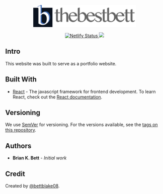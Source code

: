 <p align="center">
    <img src="public/favicon.png" height="70px" alt="TheBestBett logo">
    <img src="src/assets/images/thebestbett-black-1.png" height="70px" alt="TheBestBett logo">
</p>

<p align="center">
    <a href="https://app.netlify.com/sites/thebestbett/deploys">
        <img src="https://api.netlify.com/api/v1/badges/c250efb3-870d-46d8-813f-ad3c35128607/deploy-status" alt="Netlify Status" />
    </a>
    <a href="https://codeclimate.com/github/bettblake08/TheBestBett/maintainability">
        <img src="https://api.codeclimate.com/v1/badges/0bc708838e2955a63f0c/maintainability" />
    </a>
</p>

## Intro

This website was built to serve as a portfolio website.

## Built With

* [React][2] - The javascript framework for frontend development. To learn React, check out the [React documentation](https://reactjs.org/).

## Versioning

We use [SemVer][3] for versioning. For the versions available, see the [tags on this repository][4].

## Authors

* **Brian K. Bett** - *Initial work*

## Credit

Created by [@bettblake08][1].

[1]: https://github.com/bettblake08
[2]: https://reactjs.org/
[3]: http://semver.org/
[4]: https://github.com/your/project/tags
